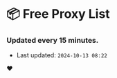 # :package: Free Proxy List
### Updated every 15 minutes.

- Last updated: `2024-10-13 08:22`

:heart:
